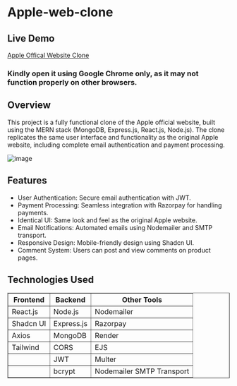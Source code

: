# Apple-web-clone
<h2>Live Demo</h2>
<a href="https://effulgent-taffy-a669e3.netlify.app/">Apple Offical Website Clone</a><br/>

<h3>Kindly open it using Google Chrome only, as it may not function properly on other browsers.</h3>
<h2>Overview</h2>
<p>This project is a fully functional clone of the Apple official website, built using the MERN stack (MongoDB, Express.js, React.js, Node.js). The clone replicates the same user interface and functionality as the original Apple website, including complete email authentication and payment processing.</p>

![image](https://github.com/user-attachments/assets/5f18f7d9-f11f-4efd-bd0f-eb6750b5cfdf)

<h2>Features</h2>

<ul>
  <li>User Authentication: Secure email authentication with JWT.</li>
  <li>Payment Processing: Seamless integration with Razorpay for handling payments.</li>
  <li>Identical UI: Same look and feel as the original Apple website.</li>
  <li>Email Notifications: Automated emails using Nodemailer and SMTP transport.</li>
  <li>Responsive Design: Mobile-friendly design using Shadcn UI.</li>
  <li>Comment System: Users can post and view comments on product pages.</li>
</ul>

<h2>Technologies Used</h2>

<table border="1">
  <tr>
    <th>Frontend</th>
    <th>Backend</th>
    <th>Other Tools</th>
  </tr>
  <tr>
    <td>React.js</td>
    <td>Node.js</td>
    <td>Nodemailer</td>
  </tr>
  <tr>
    <td>Shadcn UI</td>
    <td>Express.js</td>
    <td>Razorpay</td>
  </tr>
  <tr>
    <td>Axios</td>
    <td>MongoDB</td>
    <td>Render</td>
  </tr>
  <tr>
    <td>Tailwind</td>
    <td>CORS</td>
    <td>EJS</td>
  </tr>
  <tr>
    <td></td>
    <td>JWT</td>
    <td>Multer</td>
  </tr>
  <tr>
    <td></td>
    <td>bcrypt</td>
    <td>Nodemailer SMTP Transport</td>
  </tr>
</table>


